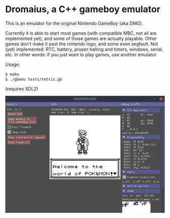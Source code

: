 # Dromaius, a C++ gameboy emulator
This is an emulator for the original Nintendo GameBoy (aka DMG).

Currently it is able to start most games (with compatible MBC, not all are implemented yet), and some of those games are actually playable. Other games don't make it past the nintendo logo, and some even segfault. Not (yet) implemented: RTC, battery, proper halting and timers, windows, serial, etc. In other words: if you just want to play games, use another emulator.
 
Usage:

    $ make
    $ ./gbemu tests/tetris.gb

(requires SDL2)

![Screenshot](/screenshots/gui.png?raw=true)
